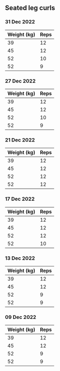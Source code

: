## Seated leg curls

### 31 Dec 2022

| Weight (kg) | Reps |
| ----------- | ---- |
| 39 | 12 |
| 45 | 12 |
| 52 | 10 |
| 52 | 9 |

### 27 Dec 2022

| Weight (kg) | Reps |
| ----------- | ---- |
| 39 | 12 |
| 45 | 12 |
| 52 | 10 |
| 52 | 9 |

### 21 Dec 2022

| Weight (kg) | Reps |
| ----------- | ---- |
| 39 | 12 |
| 45 | 12 |
| 52 | 12 |
| 52 | 12 |

### 17 Dec 2022

| Weight (kg) | Reps |
| ----------- | ---- |
| 39 | 12 |
| 45 | 12 |
| 52 | 12 |
| 52 | 10 |

### 13 Dec 2022

| Weight (kg) | Reps |
| ----------- | ---- |
| 39 | 12 |
| 45 | 12 |
| 52 | 9 |
| 52 | 9 |

### 09 Dec 2022

| Weight (kg) | Reps |
| ----------- | ---- |
| 39 | 12 |
| 45 | 12 |
| 52 | 9 |
| 52 | 9 |